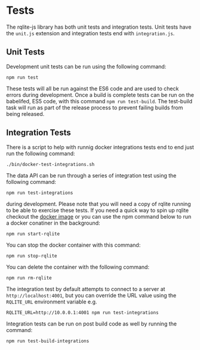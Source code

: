# Tests
The rqlite-js library has both unit tests and integration tests.  Unit tests have the `unit.js` extension and integration tests end with `integration.js`.

## Unit Tests
Development unit tests can be run using the following command:

```console
npm run test
```

These tests will all be run against the ES6 code and are used to check errors during development.  Once a build is complete tests can be run on the babelifed, ES5 code, with this command `npm run test-build`.  The test-build task will run as part of the release process to prevent failing builds from being released.

## Integration Tests
There is a script to help with runnig docker integrations tests end to end just run the following command:

```console
./bin/docker-test-integrations.sh
```

The data API can be run through a series of integration test using the following command:

```console
npm run test-integrations
```

during development.  Please note that you will need a copy of rqlite running to be able to exercise these tests. If you need a quick way to spin up rqlite checkout the [docker image](https://hub.docker.com/r/rqlite/rqlite/) or you can use the npm command below to run a docker conatiner in the background:

```console
npm run start-rqlite
```

You can stop the docker container with this command:

```console
npm run stop-rqlite
```

You can delete the container with the following command:

```console
npm run rm-rqlite
```

The integration test by default attempts to connect to a server at `http://localhost:4001`, but you can override the URL value using the `RQLITE_URL` environment variable e.g.

```console
RQLITE_URL=http://10.0.0.1:4001 npm run test-integrations
```

Integration tests can be run on post build code as well by running the command:

```console
npm run test-build-integrations
```
